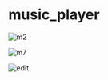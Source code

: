 # music_player

![m2](https://user-images.githubusercontent.com/96680312/151690855-6b57efa7-1965-4073-9fdf-1bad8ce86bcf.png)

![m7](https://user-images.githubusercontent.com/96680312/151690854-0e14397f-cdc2-4c62-ab5b-40c9feb93853.png)

![edit](https://user-images.githubusercontent.com/96680312/151694985-c4a365fb-28bb-4f0a-8d90-e6bed1834e73.gif)


